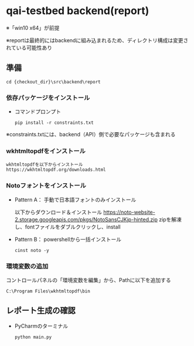 # qai-testbed backend(report)

※「win10 x64」が前提

※reportは最終的にはbackendに組み込まれるため、ディレクトリ構成は変更されている可能性あり

## 準備

```
cd {checkout_dir}\src\backend\report
```

### 依存パッケージをインストール

* コマンドプロンプト
    ```
    pip install -r constraints.txt
    ```

※constraints.txtには、backend（API）側で必要なパッケージも含まれる

### wkhtmltopdfをインストール

    wkhtmltopdfを以下からインストール
    https://wkhtmltopdf.org/downloads.html

### Notoフォントをインストール

* Pattern A： 手動で日本語フォントのみインストール

    以下からダウンロード＆インストール
    https://noto-website-2.storage.googleapis.com/pkgs/NotoSansCJKjp-hinted.zip
    zipを解凍し、fontファイルをダブルクリックし、install
    
* Pattern B： powershellから一括インストール
    ```
    cinst noto -y
    ```
    
### 環境変数の追加

コントロールパネルの「環境変数を編集」から、Pathに以下を追加する
```
C:\Program Files\wkhtmltopdf\bin
```

## レポート生成の確認

* PyCharmのターミナル
    ```
    python main.py
    ```
